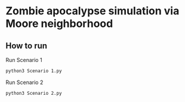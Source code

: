 # Zombie apocalypse simulation via Moore neighborhood



## How to run 

Run Scenario 1

```bash
python3 Scenario 1.py
```
Run Scenario 2

```bash
python3 Scenario 2.py
```